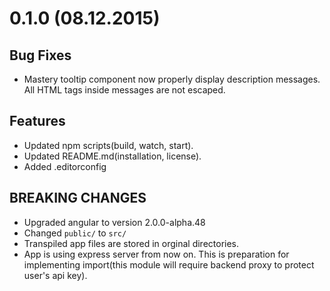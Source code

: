 

<a name="0.1.0"></a>
# 0.1.0 (08.12.2015)

## Bug Fixes

* Mastery tooltip component now properly display description messages. All HTML tags inside messages are not escaped.

## Features

* Updated npm scripts(build, watch, start).
* Updated README.md(installation, license).
* Added .editorconfig

## BREAKING CHANGES

* Upgraded angular to version 2.0.0-alpha.48
* Changed `public/` to `src/`
* Transpiled app files are stored in orginal directories.
* App is using express server from now on. This is preparation for implementing import(this module will require backend proxy to protect user's api key).